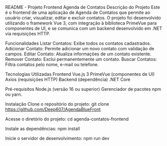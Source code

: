 README - Projeto Frontend Agenda de Contatos
Descrição do Projeto
Este é o frontend de uma aplicação de Agenda de Contatos que permite ao usuário criar, visualizar, editar e excluir contatos. O projeto foi desenvolvido utilizando o framework Vue 3, com integração à biblioteca PrimeVue para componentes de UI, e se comunica com um backend desenvolvido em .NET via requisições HTTP.

Funcionalidades
Listar Contatos: Exibe todos os contatos cadastrados.
Adicionar Contato: Permite adicionar um novo contato com validação de campos.
Editar Contato: Atualiza informações de um contato existente.
Remover Contato: Exclui permanentemente um contato.
Buscar Contatos: Filtra contatos pelo nome, e-mail ou telefone.

Tecnologias Utilizadas
Frontend
Vue.js 3
PrimeVue (componentes de UI)
Axios (requisições HTTP)
Backend (dependência)
.NET Core

Pré-requisitos
Node.js (versão 16 ou superior)
Gerenciador de pacotes npm ou yarn.

Instalação
Clone o repositório do projeto:
git clone https://github.com/Deep607/AgendaBlueFront

Acesse o diretório do projeto:
cd agenda-contatos-frontend

Instale as dependências:
npm install

Inicie o servidor de desenvolvimento:
npm run dev
